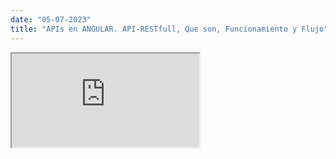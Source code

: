 ```yaml
---
date: "05-07-2023"
title: "APIs en ANGULAR. API-RESTfull, Que son, Funcionamiento y Flujo"
---
```

<iframe src="https://www.youtube.com/embed/ntns8Rlyxjw" allowfullscreen></iframe>
